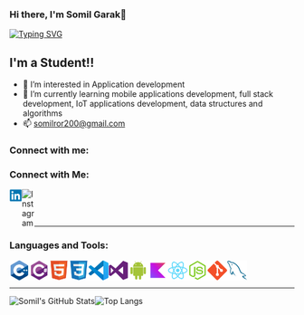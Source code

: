 ### Hi there, I'm Somil Garak👋
[![Typing SVG](https://readme-typing-svg.herokuapp.com?color=%2336BCF7&lines=Welcome+to+my+Github+profile)](https://git.io/typing-svg)

## I'm a Student!!

- 👀 I’m interested in Application development <br>
- 🌱 I’m currently learning mobile applications development, full stack development, IoT applications development, data structures and algorithms
- 📫 somilror200@gmail.com

### Connect with me:

### Connect with Me:

[<img align="left" alt="LinkedIn" title="LinkedIn" width="22px" src="https://raw.githubusercontent.com/devicons/devicon/master/icons/linkedin/linkedin-original.svg" />](https://in.linkedin.com/in/somil-garak-200)
[<img align="left" alt="Instagram" title="Instagram" width="22px" src="https://cdn2.iconfinder.com/data/icons/social-media-2285/512/1_Instagram_colored_svg_1-256.png" />](https://www.instagram.com/somilror)


<br />
<br />

<br />

---

### Languages and Tools:

<img align="left" alt="C++" title="C++" width="35px" src="https://raw.githubusercontent.com/devicons/devicon/master/icons/cplusplus/cplusplus-original.svg" />
<img align="left" alt="C#" title="C#" width="35px" src="https://raw.githubusercontent.com/devicons/devicon/master/icons/csharp/csharp-original.svg" />
<img align="left" alt="HTML5" title="HTML5" width="35px" src="https://raw.githubusercontent.com/devicons/devicon/master/icons/html5/html5-original.svg" />
<img align="left" alt="CSS3" title="CSS3" width="35px" src="https://raw.githubusercontent.com/devicons/devicon/master/icons/css3/css3-original.svg" />
<img align="left" alt="Visual Studio Code" title="Visual Studio Code" width="35px" src="https://raw.githubusercontent.com/devicons/devicon/master/icons/vscode/vscode-original.svg" />
<img align="left" alt="Visual Studio" title="Visual Studio" width="35px" src="https://raw.githubusercontent.com/devicons/devicon/master/icons/visualstudio/visualstudio-plain.svg" />
<img align="left" alt="Android Studio" title="Android Studio" width="35px" src="https://raw.githubusercontent.com/devicons/devicon/master/icons/android/android-original.svg" />
<img align="left" alt="Kotlin" title="Kotlin" width="35px" src="https://raw.githubusercontent.com/devicons/devicon/master/icons/kotlin/kotlin-original.svg" />
<img align="left" alt="React" title="React" width="35px" src="https://raw.githubusercontent.com/devicons/devicon/master/icons/react/react-original.svg" />
<img align="left" alt="Node.js" title="Node.js" width="35px" src="https://raw.githubusercontent.com/devicons/devicon/master/icons/nodejs/nodejs-original.svg" />
<img align="left" alt="Git" title="Git" width="35px" src="https://raw.githubusercontent.com/devicons/devicon/master/icons/git/git-original.svg" />
<img align="left" alt="SQL" title="SQL" width="35px" src="https://raw.githubusercontent.com/devicons/devicon/master/icons/mysql/mysql-original.svg" />

<br />
<br />

---
<!-- 
<details>
  <summary>:zap: GitHub Stats</summary>

  <img align="left" alt="Somil's GitHub Stats" src="https://github-readme-stats.vercel.app/api?username=somilror200&show_icons=true&hide_border=true" />

</details> -->
<img align="left" alt="Somil's GitHub Stats" src="https://github-readme-stats.vercel.app/api?username=somilror200&show_icons=true&hide_border=true" />

![Top Langs](https://github-readme-stats.vercel.app/api/top-langs/?username=somilror200&theme=tokyonight)

